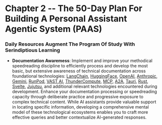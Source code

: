 # Chapter 2 -- The 50-Day Plan For Building A Personal Assistant Agentic System (PAAS)
### Daily Resources Augment The Program Of Study With Serindiptious Learning

- **Documentation Awaremess**: Implement and improve your methodical speedreading discipline to efficiently process and develop the most basic, but extensive awareness of technical documentation across foundational technologies: [LangChain](https://python.langchain.com/docs/get_started/introduction), [HuggingFace](https://huggingface.co/docs), [OpenAI](https://platform.openai.com/docs/introduction), [Anthropic](https://docs.anthropic.com/claude/docs), [Gemini](https://ai.google.dev/docs), [RunPod](https://docs.runpod.io/), [VAST AI](https://vast.ai/docs/), [ThunderCompute](https://docs.thundercompute.com/), [MCP](https://mcp.docs.gpu.co/), [A2A](https://docs.a2a.ai/), [Tauri](https://tauri.app/v1/guides/), [Rust](https://doc.rust-lang.org/book/), [Svelte](https://svelte.dev/docs/introduction), [Jujutsu](https://jj-vcs.github.io/jj/latest/), and additional relevant technologies encountered during development. Enhance your documentation processing or speedreading capacity through deliberate practice and progressive exposure to complex technical content. While AI assistants provide valuable support in locating specific information, developing a comprehensive mental model of these technological ecosystems enables you to craft more effective queries and better contextualize AI-generated responses.
